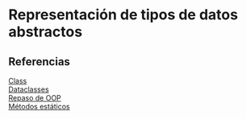 # Representación de tipos de datos abstractos

## Referencias

[Class](https://docs.python.org/3/tutorial/classes.html)  
[Dataclasses](https://docs.python.org/3/library/dataclasses.html)  
[Repaso de OOP](https://realpython.com/python3-object-oriented-programming/)  
[Métodos estáticos](https://pythonbasics.org/static-method/)  

